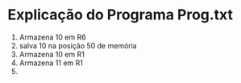 # Explicação do Programa Prog.txt

1. Armazena 10 em R6
2. salva 10 na posição 50 de memória
3. Armazena 10 em R1
4. Armazena 11 em R1
5.  